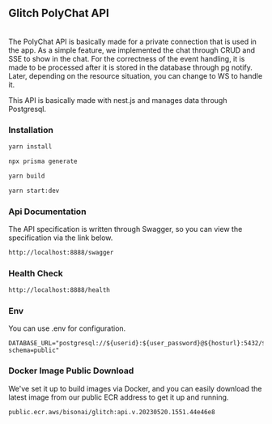 ## Glitch PolyChat API 

<br/>
The PolyChat API is basically made for a private connection that is used in the app. As a simple feature, we implemented the chat through CRUD and SSE to show in the chat. For the correctness of the event handling, it is made to be processed after it is stored in the database through pg notify. Later, depending on the resource situation, you can change to WS to handle it.

This API is basically made with nest.js and manages data through Postgresql. 
### Installation

```bash
yarn install
```

```bash
npx prisma generate
```

```bash
yarn build
```
```bash
yarn start:dev
```

###  Api Documentation
The API specification is written through Swagger, so you can view the specification via the link below.
```bash
http://localhost:8888/swagger
```

### Health Check
```bash
http://localhost:8888/health
```

### Env
You can use .env for configuration. 
```
DATABASE_URL="postgresql://${userid}:${user_password}@${hosturl}:5432/${database}?schema=public"
```

### Docker Image Public Download
We've set it up to build images via Docker, and you can easily download the latest image from our public ECR address to get it up and running. 
```
public.ecr.aws/bisonai/glitch:api.v.20230520.1551.44e46e8
```

